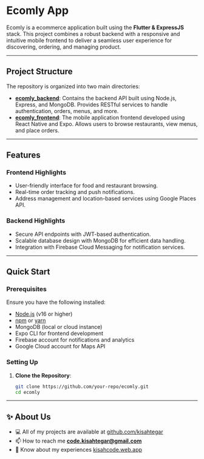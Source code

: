 # Ecomly App

Ecomly is a ecommerce application built using the **Flutter & ExpressJS** stack. This project combines a robust backend with a responsive and intuitive mobile frontend to deliver a seamless user experience for discovering, ordering, and managing product.

---

## Project Structure

The repository is organized into two main directories:

- [**ecomly_backend**](./ecomly_backend): Contains the backend API built using Node.js, Express, and MongoDB. Provides RESTful services to handle authentication, orders, menus, and more.
- [**ecomly_frontend**](./ecomly_frontend): The mobile application frontend developed using React Native and Expo. Allows users to browse restaurants, view menus, and place orders.

---

## Features

### Frontend Highlights

- User-friendly interface for food and restaurant browsing.
- Real-time order tracking and push notifications.
- Address management and location-based services using Google Places API.

### Backend Highlights

- Secure API endpoints with JWT-based authentication.
- Scalable database design with MongoDB for efficient data handling.
- Integration with Firebase Cloud Messaging for notification services.

---

## Quick Start

### Prerequisites

Ensure you have the following installed:

- [Node.js](https://nodejs.org/) (v16 or higher)
- [npm](https://www.npmjs.com/) or [yarn](https://yarnpkg.com/)
- MongoDB (local or cloud instance)
- Expo CLI for frontend development
- Firebase account for notifications and analytics
- Google Cloud account for Maps API

### Setting Up

1. **Clone the Repository**:

   ```bash
   git clone https://github.com/your-repo/ecomly.git
   cd ecomly

---

## ✨ About Us

- 💻 All of my projects are available at [github.com/kisahtegar](https://github.com/kisahtegar)
- 📫 How to reach me **<code.kisahtegar@gmail.com>**
- 📄 Know about my experiences [kisahcode.web.app](https://kisahcode.web.app)
